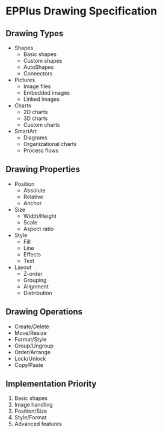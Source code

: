 # EPPlus Drawing Specification

## Drawing Types
- Shapes
  - Basic shapes
  - Custom shapes
  - AutoShapes
  - Connectors
- Pictures
  - Image files
  - Embedded images
  - Linked images
- Charts
  - 2D charts
  - 3D charts
  - Custom charts
- SmartArt
  - Diagrams
  - Organizational charts
  - Process flows

## Drawing Properties
- Position
  - Absolute
  - Relative
  - Anchor
- Size
  - Width/Height
  - Scale
  - Aspect ratio
- Style
  - Fill
  - Line
  - Effects
  - Text
- Layout
  - Z-order
  - Grouping
  - Alignment
  - Distribution

## Drawing Operations
- Create/Delete
- Move/Resize
- Format/Style
- Group/Ungroup
- Order/Arrange
- Lock/Unlock
- Copy/Paste

## Implementation Priority
1. Basic shapes
2. Image handling
3. Position/Size
4. Style/Format
5. Advanced features